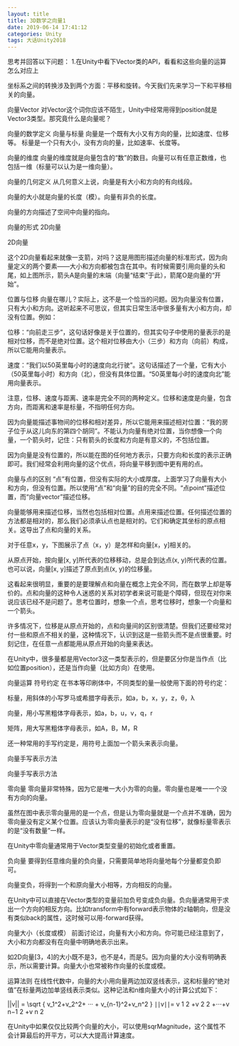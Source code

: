 ```yaml
---
layout: title
title: 3D数学之向量1
date: 2019-06-14 17:41:12
categories: Unity
tags: 大话Unity2018
---
```

思考并回答以下问题：
1.在Unity中看下Vector类的API，看看和这些向量的运算怎么对应上

<!--more-->

坐标系之间的转换涉及到两个方面：平移和旋转。今天我们先来学习一下和平移相关的向量。

向量Vector
对Vector这个词你应该不陌生，Unity中经常用得到position就是Vector3类型。那究竟什么是向量呢？

向量的数学定义
向量与标量
向量是一个既有大小又有方向的量，比如速度、位移等。
标量是一个只有大小，没有方向的量，比如速率、长度等。

向量的维度
向量的维度就是向量包含的“数”的数目。向量可以有任意正数维，也包括一维（标量可以认为是一维向量）。

向量的几何定义
从几何意义上说，向量是有大小和方向的有向线段。

向量的大小就是向量的长度（模）。向量有非负的长度。

向量的方向描述了空间中向量的指向。

向量的形式
2D向量

2D向量

这个2D向量看起来就像一支箭，对吗？这是用图形描述向量的标准形式，因为向量定义的两个要素——大小和方向都被包含在其中。有时候需要引用向量的头和尾，如上图所示，箭头A是向量的末端（向量“结束”于此），箭尾O是向量的“开始”。

位置与位移
向量在哪儿？实际上，这不是一个恰当的问题。因为向量没有位置，只有大小和方向。这听起来不可思议，但其实日常生活中很多量有大小和方向，却没有位置。例如：

位移：“向前走三步”，这句话好像是关于位置的，但其实句子中使用的量表示的是相对位移，而不是绝对位置。这个相对位移由大小（三步）和方向（向前）构成，所以它能用向量表示。

速度：“我们以50英里每小时的速度向北行驶”。这句话描述了一个量，它有大小（50英里每小时）和方向（北），但没有具体位置。“50英里每小时的速度向北”能用向量表示。

注意，位移、速度与距离、速率是完全不同的两种定义。位移和速度是向量，包含方向，而距离和速率是标量，不指明任何方向。

因为向量能描述事物间的位移和相对差异，所以它能用来描述相对位置：“我的房子位于从这儿向东的第四个胡同”。不能认为向量有绝对位置，当你想像一个向量，一个箭头时，记住：只有箭头的长度和方向是有意义的，不包括位置。

因为向量是没有位置的，所以能在图的任何地方表示，只要方向和长度的表示正确即可。我们经常会利用向量的这个优点，将向量平移到图中更有用的点。

向量与点的区别
“点”有位置，但没有实际的大小或厚度。上面学习了向量有大小和方向，但没有位置。所以使用“点”和“向量”的目的完全不同。“点point”描述位置，而“向量vector”描述位移。





向量能够用来描述位移，当然也包括相对位置。点用来描述位置。任何描述位置的方法都是相对的，那么我们必须承认点也是相对的。它们和确定其坐标的原点相关。这导出了点和向量的关系。

对于任意x，y，下图展示了点（x，y）是怎样和向量[x，y]相关的。





从原点开始，按向量[x, y]所代表的位移移动，总是会到达点(x, y)所代表的位置。也可以说，向量[x, y]描述了原点到点(x, y)的位移量。

这看起来很明显，重要的是要理解点和向量在概念上完全不同，而在数学上却是等价的。点和向量的这种令人迷惑的关系对初学者来说可能是个障碍，但现在对你来说应该已经不是问题了。思考位置时，想象一个点，思考位移时，想象一个向量和一个箭头。

许多情况下，位移是从原点开始的，点和向量间的区别很清楚。但我们还要经常对付一些和原点不相关的量，这种情况下，认识到这是一些箭头而不是点很重要。时刻记住，在任意一点都能用从原点开始的向量来表达。

在Unity中，很多量都是用Vector3这一类型表示的，但是要区分你是当作点（比如位置position），还是当作向量（比如方向）在使用。

向量运算
符号约定
在书本等印刷体中，不同类型的量一般使用下面的符号约定：

标量，用斜体的小写罗马或希腊字母表示，如a，b，x，y，z，θ，λ

向量，用小写黑粗体字母表示，如a，b，u，v，q，r

矩阵，用大写黑粗体字母表示，如A，B，M，R

还一种常用的手写约定是，用符号上面加一个箭头来表示向量。

向量手写表示方法

向量手写表示方法

零向量
零向量非常特殊，因为它是唯一大小为零的向量。零向量也是唯一一个没有方向的向量。

虽然在图中表示零向量用的是一个点，但是认为零向量就是一个点并不准确，因为零向量没有定义某个位置。应该认为零向量表示的是“没有位移”，就像标量零表示的是“没有数量”一样。

在Unity中零向量通常用于Vector类型变量的初始化或者重置。

负向量
要得到任意维向量的负向量，只需要简单地将向量地每个分量都变负即可。

向量变负，将得到一个和原向量大小相等，方向相反的向量。

在Unity中可以直接在Vector类型的变量前加负号变成负向量。负向量通常用于求出一个方向的相反方向。比如transform中有forward表示物体的z轴朝向，但是没有类似back的属性，这时候可以用-forward获得。

向量大小（长度或模）
前面讨论过，向量有大小和方向。你可能已经注意到了，大小和方向都没有在向量中明确地表示出来。

如2D向量[3，4]的大小既不是3，也不是4，而是5。因为向量的大小没有明确表示，所以需要计算。向量大小也常被称作向量的长度或模。

运算法则
在线性代数中，向量的大小用向量两边加双竖线表示，这和标量的“绝对值”在标量两边加单竖线表示类似。这种记法和n维向量大小的计算公式如下：

||v|| = \sqrt { v_1^2+v_2^2+ ··· + v_{n-1}^2+v_n^2 }
∣∣v∣∣= 
v 
1
2
 +v 
2
2
 +⋅⋅⋅+v 
n−1
2
 +v 
n
2
 
 

在Unity中如果仅仅比较两个向量的大小，可以使用sqrMagnitude，这个属性不会计算最后的开平方，可以大大提高计算速度。
